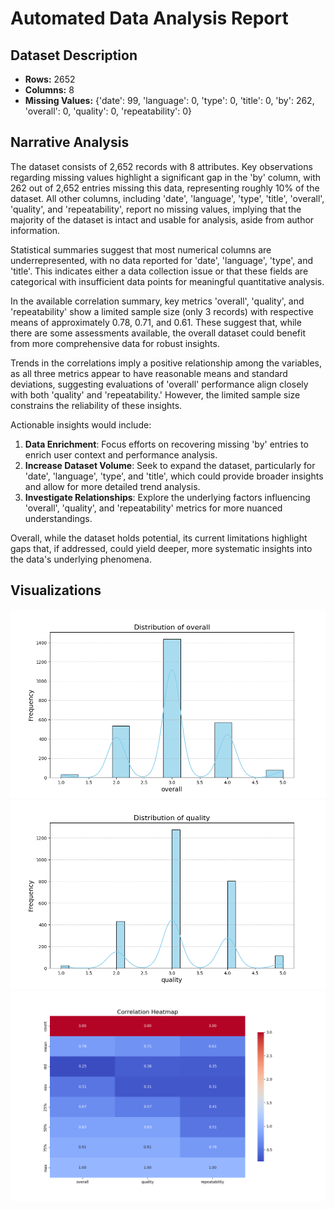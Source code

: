# Automated Data Analysis Report

## Dataset Description
- **Rows:** 2652
- **Columns:** 8
- **Missing Values:** {'date': 99, 'language': 0, 'type': 0, 'title': 0, 'by': 262, 'overall': 0, 'quality': 0, 'repeatability': 0}

## Narrative Analysis
The dataset consists of 2,652 records with 8 attributes. Key observations regarding missing values highlight a significant gap in the 'by' column, with 262 out of 2,652 entries missing this data, representing roughly 10% of the dataset. All other columns, including 'date', 'language', 'type', 'title', 'overall', 'quality', and 'repeatability', report no missing values, implying that the majority of the dataset is intact and usable for analysis, aside from author information.

Statistical summaries suggest that most numerical columns are underrepresented, with no data reported for 'date', 'language', 'type', and 'title'. This indicates either a data collection issue or that these fields are categorical with insufficient data points for meaningful quantitative analysis.

In the available correlation summary, key metrics 'overall', 'quality', and 'repeatability' show a limited sample size (only 3 records) with respective means of approximately 0.78, 0.71, and 0.61. These suggest that, while there are some assessments available, the overall dataset could benefit from more comprehensive data for robust insights.

Trends in the correlations imply a positive relationship among the variables, as all three metrics appear to have reasonable means and standard deviations, suggesting evaluations of 'overall' performance align closely with both 'quality' and 'repeatability.' However, the limited sample size constrains the reliability of these insights.

Actionable insights would include:
1. **Data Enrichment**: Focus efforts on recovering missing 'by' entries to enrich user context and performance analysis.
2. **Increase Dataset Volume**: Seek to expand the dataset, particularly for 'date', 'language', 'type', and 'title', which could provide broader insights and allow for more detailed trend analysis.
3. **Investigate Relationships**: Explore the underlying factors influencing 'overall', 'quality', and 'repeatability' metrics for more nuanced understandings.

Overall, while the dataset holds potential, its current limitations highlight gaps that, if addressed, could yield deeper, more systematic insights into the data's underlying phenomena.

## Visualizations
![overall_distribution.png](./overall_distribution.png)
![quality_distribution.png](./quality_distribution.png)
![correlation_heatmap.png](./correlation_heatmap.png)

